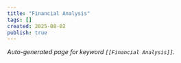 ```yaml
---
title: "Financial Analysis"
tags: []
created: 2025-08-02
publish: true
---
```


_Auto-generated page for keyword `[[Financial Analysis]]`._
